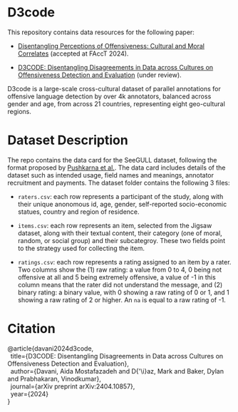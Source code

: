 # D3code
This repository contains data resources for the following paper: 

- [Disentangling Perceptions of Offensiveness: Cultural and Moral Correlates](https://arxiv.org/abs/2312.06861) (accepted at FAccT 2024).

- [D3CODE: Disentangling Disagreements in Data across Cultures on Offensiveness Detection and Evaluation]() (under review).

D3code is a large-scale cross-cultural dataset of parallel annotations for offensive language detection by over 4k annotators, balanced across gender and age, from across 21 countries, representing eight geo-cultural regions.

# Dataset Description

The repo contains the data card for the SeeGULL dataset, following the format proposed by [Pushkarna et al.](https://arxiv.org/abs/2204.01075). The data card includes details of the dataset such as intended usage, field names and meanings, annotator recruitment and payments. The dataset folder contains the following 3 files:

- ```raters.csv```: each row represents a participant of the study, along with their unique anonomous id, age, gender, self-reported socio-economic statues, country and region of residence.

- ```items.csv```: each row represents an item, selected from the Jigsaw dataset, along with their textual content, their category (one of moral, random, or social group) and their subcategroy. These two fields point to the strategy used for collecting the item.

- ```ratings.csv```: each row represents a rating assigned to an item by a rater. Two columns show the (1) raw rating: a value from 0 to 4, 0 being not offensive at all and 5 being extremely offensive, a value of -1 in this column means that the rater did not understand the message, and (2) binary rating: a binary value, with 0 showing a raw rating of 0 or 1, and 1 showing a raw rating of 2 or higher. An ```na``` is equal to a raw rating of -1. 

# Citation
@article{davani2024d3code,\
  &ensp;title={D3CODE: Disentangling Disagreements in Data across Cultures on Offensiveness Detection and Evaluation},\
  &ensp;author={Davani, Aida Mostafazadeh and D{\'\i}az, Mark and Baker, Dylan and Prabhakaran, Vinodkumar},\
  &ensp;journal={arXiv preprint arXiv:2404.10857},\
  &ensp;year={2024}\
}
